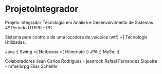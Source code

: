 ProjetoIntegrador
=================
Projeto Integrador 
Tecnologia em Análise e Desenvolvimento de Sistemas
4º Período
UTFPR - PG


Sistema para controle de uma locadora de veículos (wtf) =[
Tecnologis Utilizadas:

Java :)
Swing =( 
Netbeans =( 
Hibernate :) 
JPA :) 
MySql :)


Colaboradores
Jean Carlos Rodrigues - jeanrock
Rafael Fernandes Siqueira - rafaelbrpg
Elias Scheifer
